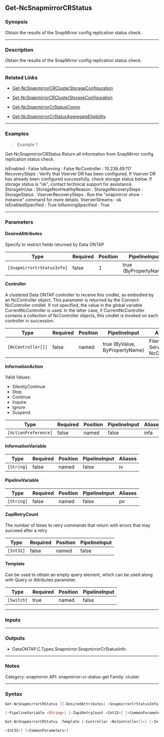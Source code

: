 Get-NcSnapmirrorCRStatus
------------------------

### Synopsis
Obtain the results of the SnapMirror config replication status check.

---

### Description

Obtain the results of the SnapMirror config replication status check.

---

### Related Links
* [Get-NcSnapmirrorCRClusterStorageConfiguration](Get-NcSnapmirrorCRClusterStorageConfiguration)

* [Set-NcSnapmirrorCRClusterStorageConfiguration](Set-NcSnapmirrorCRClusterStorageConfiguration)

* [Get-NcSnapmirrorCrStatusComm](Get-NcSnapmirrorCrStatusComm)

* [Get-NcSnapmirrorCrStatusAggregateEligibility](Get-NcSnapmirrorCrStatusAggregateEligibility)

---

### Examples
> Example 1

Get-NcSnapmirrorCRStatus
Return all information from SnapMirror config replication status check.

IsEnabled               : False
IsRunning               : False
NcController            : 10.238.49.117
RecoverySteps           : Verify that Vserver DR has been configured. If Vserver DR has already been configured 
                          successfully, check storage status below. If storage status is "ok", contact technical 
                          support for assistance.
StorageInUse            : 
StorageNonHealthyReason : 
StorageRecoverySteps    : 
StorageStatus           : 
VserverRecoverySteps    : Run the "snapmirror show -instance" command for more details.
VserverStreams          : ok
IsEnabledSpecified      : True
IsRunningSpecified      : True

---

### Parameters
#### **DesiredAttributes**
Specify to restrict fields returned by Data ONTAP

|Type                      |Required|Position|PipelineInput        |Aliases   |
|--------------------------|--------|--------|---------------------|----------|
|`[SnapmirrorCrStatusInfo]`|false   |1       |true (ByPropertyName)|Attributes|

#### **Controller**
A clustered Data ONTAP controller to receive this cmdlet, as embodied by an NcController object.  This parameter is returned by the Connect-NcController cmdlet.  If not specified, the value in the global variable CurrentNcController is used.  In the latter case, if CurrentNcController contains a collection of NcController objects, this cmdlet is invoked on each controller in succession.

|Type              |Required|Position|PipelineInput                 |Aliases                          |
|------------------|--------|--------|------------------------------|---------------------------------|
|`[NcController[]]`|false   |named   |true (ByValue, ByPropertyName)|Filer<br/>Server<br/>NcController|

#### **InformationAction**

Valid Values:

* SilentlyContinue
* Stop
* Continue
* Inquire
* Ignore
* Suspend

|Type                |Required|Position|PipelineInput|Aliases|
|--------------------|--------|--------|-------------|-------|
|`[ActionPreference]`|false   |named   |false        |infa   |

#### **InformationVariable**

|Type      |Required|Position|PipelineInput|Aliases|
|----------|--------|--------|-------------|-------|
|`[String]`|false   |named   |false        |iv     |

#### **PipelineVariable**

|Type      |Required|Position|PipelineInput|Aliases|
|----------|--------|--------|-------------|-------|
|`[String]`|false   |named   |false        |pv     |

#### **ZapiRetryCount**
The number of times to retry commands that return with errors that may succeed after a retry

|Type     |Required|Position|PipelineInput|
|---------|--------|--------|-------------|
|`[Int32]`|false   |named   |false        |

#### **Template**
Can be used to obtain an empty query element, which can be used along with Query or Attributes parameter.

|Type      |Required|Position|PipelineInput|
|----------|--------|--------|-------------|
|`[Switch]`|true    |named   |false        |

---

### Inputs

---

### Outputs
* DataONTAP.C.Types.Snapmirror.SnapmirrorCrStatusInfo

---

### Notes
Category: snapmirror
API: snapmirror-cr-status-get
Family: cluster

---

### Syntax
```PowerShell
Get-NcSnapmirrorCRStatus [[-DesiredAttributes] <SnapmirrorCrStatusInfo>] [-Controller <NcController[]>] [-InformationAction <ActionPreference>] [-InformationVariable <String>] 
```
```PowerShell
[-PipelineVariable <String>] [-ZapiRetryCount <Int32>] [<CommonParameters>]
```
```PowerShell
Get-NcSnapmirrorCRStatus -Template [-Controller <NcController[]>] [-InformationAction <ActionPreference>] [-InformationVariable <String>] [-PipelineVariable <String>] [-ZapiRetryCount 
```
```PowerShell
<Int32>] [<CommonParameters>]
```
